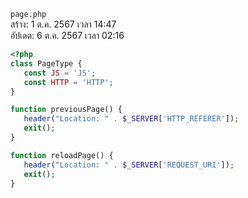 `page.php`<br>
สร้าง: 1 ต.ค. 2567 เวลา 14:47<br>
อัปเดต: 6 ต.ค. 2567 เวลา 02:16<br>
```php
<?php
class PageType {
   const JS = 'JS';
   const HTTP = 'HTTP';
}

function previousPage() {
   header("Location: " . $_SERVER['HTTP_REFERER']);
   exit();
}

function reloadPage() {
   header("Location: " . $_SERVER['REQUEST_URI']);
   exit();
}

```
